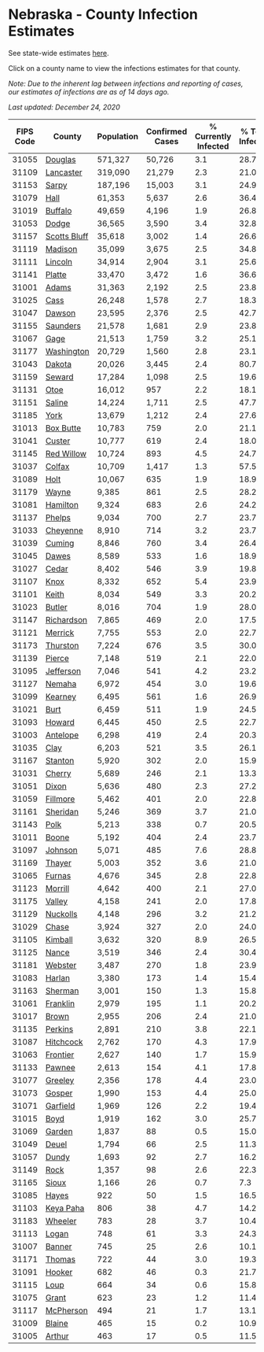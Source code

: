 # Nebraska - County Infection Estimates

See state-wide estimates [here](/infections/us-ne).

Click on a county name to view the infections estimates for that county.

*Note: Due to the inherent lag between infections and reporting of cases, our estimates of infections are as of 14 days ago.*

*Last updated: December 24, 2020*

|   FIPS Code |                       County |   Population |   Confirmed Cases |   % Currently Infected |   % Total Infected |
|-------------|------------------------------|--------------|-------------------|------------------------|--------------------|
|       31055 |           [Douglas](douglas) |      571,327 |            50,726 |                    3.1 |               28.7 |
|       31109 |       [Lancaster](lancaster) |      319,090 |            21,279 |                    2.3 |               21.0 |
|       31153 |               [Sarpy](sarpy) |      187,196 |            15,003 |                    3.1 |               24.9 |
|       31079 |                 [Hall](hall) |       61,353 |             5,637 |                    2.6 |               36.4 |
|       31019 |           [Buffalo](buffalo) |       49,659 |             4,196 |                    1.9 |               26.8 |
|       31053 |               [Dodge](dodge) |       36,565 |             3,590 |                    3.4 |               32.8 |
|       31157 | [Scotts Bluff](scotts-bluff) |       35,618 |             3,002 |                    1.4 |               26.6 |
|       31119 |           [Madison](madison) |       35,099 |             3,675 |                    2.5 |               34.8 |
|       31111 |           [Lincoln](lincoln) |       34,914 |             2,904 |                    3.1 |               25.6 |
|       31141 |             [Platte](platte) |       33,470 |             3,472 |                    1.6 |               36.6 |
|       31001 |               [Adams](adams) |       31,363 |             2,192 |                    2.5 |               23.8 |
|       31025 |                 [Cass](cass) |       26,248 |             1,578 |                    2.7 |               18.3 |
|       31047 |             [Dawson](dawson) |       23,595 |             2,376 |                    2.5 |               42.7 |
|       31155 |         [Saunders](saunders) |       21,578 |             1,681 |                    2.9 |               23.8 |
|       31067 |                 [Gage](gage) |       21,513 |             1,759 |                    3.2 |               25.1 |
|       31177 |     [Washington](washington) |       20,729 |             1,560 |                    2.8 |               23.1 |
|       31043 |             [Dakota](dakota) |       20,026 |             3,445 |                    2.4 |               80.7 |
|       31159 |             [Seward](seward) |       17,284 |             1,098 |                    2.5 |               19.6 |
|       31131 |                 [Otoe](otoe) |       16,012 |               957 |                    2.2 |               18.1 |
|       31151 |             [Saline](saline) |       14,224 |             1,711 |                    2.5 |               47.7 |
|       31185 |                 [York](york) |       13,679 |             1,212 |                    2.4 |               27.6 |
|       31013 |       [Box Butte](box-butte) |       10,783 |               759 |                    2.0 |               21.1 |
|       31041 |             [Custer](custer) |       10,777 |               619 |                    2.4 |               18.0 |
|       31145 |     [Red Willow](red-willow) |       10,724 |               893 |                    4.5 |               24.7 |
|       31037 |             [Colfax](colfax) |       10,709 |             1,417 |                    1.3 |               57.5 |
|       31089 |                 [Holt](holt) |       10,067 |               635 |                    1.9 |               18.9 |
|       31179 |               [Wayne](wayne) |        9,385 |               861 |                    2.5 |               28.2 |
|       31081 |         [Hamilton](hamilton) |        9,324 |               683 |                    2.6 |               24.2 |
|       31137 |             [Phelps](phelps) |        9,034 |               700 |                    2.7 |               23.7 |
|       31033 |         [Cheyenne](cheyenne) |        8,910 |               714 |                    3.2 |               23.7 |
|       31039 |             [Cuming](cuming) |        8,846 |               760 |                    3.4 |               26.4 |
|       31045 |               [Dawes](dawes) |        8,589 |               533 |                    1.6 |               18.9 |
|       31027 |               [Cedar](cedar) |        8,402 |               546 |                    3.9 |               19.8 |
|       31107 |                 [Knox](knox) |        8,332 |               652 |                    5.4 |               23.9 |
|       31101 |               [Keith](keith) |        8,034 |               549 |                    3.3 |               20.2 |
|       31023 |             [Butler](butler) |        8,016 |               704 |                    1.9 |               28.0 |
|       31147 |     [Richardson](richardson) |        7,865 |               469 |                    2.0 |               17.5 |
|       31121 |           [Merrick](merrick) |        7,755 |               553 |                    2.0 |               22.7 |
|       31173 |         [Thurston](thurston) |        7,224 |               676 |                    3.5 |               30.0 |
|       31139 |             [Pierce](pierce) |        7,148 |               519 |                    2.1 |               22.0 |
|       31095 |       [Jefferson](jefferson) |        7,046 |               541 |                    4.2 |               23.2 |
|       31127 |             [Nemaha](nemaha) |        6,972 |               454 |                    3.0 |               19.6 |
|       31099 |           [Kearney](kearney) |        6,495 |               561 |                    1.6 |               26.9 |
|       31021 |                 [Burt](burt) |        6,459 |               511 |                    1.9 |               24.5 |
|       31093 |             [Howard](howard) |        6,445 |               450 |                    2.5 |               22.7 |
|       31003 |         [Antelope](antelope) |        6,298 |               419 |                    2.4 |               20.3 |
|       31035 |                 [Clay](clay) |        6,203 |               521 |                    3.5 |               26.1 |
|       31167 |           [Stanton](stanton) |        5,920 |               302 |                    2.0 |               15.9 |
|       31031 |             [Cherry](cherry) |        5,689 |               246 |                    2.1 |               13.3 |
|       31051 |               [Dixon](dixon) |        5,636 |               480 |                    2.3 |               27.2 |
|       31059 |         [Fillmore](fillmore) |        5,462 |               401 |                    2.0 |               22.8 |
|       31161 |         [Sheridan](sheridan) |        5,246 |               369 |                    3.7 |               21.0 |
|       31143 |                 [Polk](polk) |        5,213 |               338 |                    0.7 |               20.5 |
|       31011 |               [Boone](boone) |        5,192 |               404 |                    2.4 |               23.7 |
|       31097 |           [Johnson](johnson) |        5,071 |               485 |                    7.6 |               28.8 |
|       31169 |             [Thayer](thayer) |        5,003 |               352 |                    3.6 |               21.0 |
|       31065 |             [Furnas](furnas) |        4,676 |               345 |                    2.8 |               22.8 |
|       31123 |           [Morrill](morrill) |        4,642 |               400 |                    2.1 |               27.0 |
|       31175 |             [Valley](valley) |        4,158 |               241 |                    2.0 |               17.8 |
|       31129 |         [Nuckolls](nuckolls) |        4,148 |               296 |                    3.2 |               21.2 |
|       31029 |               [Chase](chase) |        3,924 |               327 |                    2.0 |               24.0 |
|       31105 |           [Kimball](kimball) |        3,632 |               320 |                    8.9 |               26.5 |
|       31125 |               [Nance](nance) |        3,519 |               346 |                    2.4 |               30.4 |
|       31181 |           [Webster](webster) |        3,487 |               270 |                    1.8 |               23.9 |
|       31083 |             [Harlan](harlan) |        3,380 |               173 |                    1.4 |               15.4 |
|       31163 |           [Sherman](sherman) |        3,001 |               150 |                    1.3 |               15.8 |
|       31061 |         [Franklin](franklin) |        2,979 |               195 |                    1.1 |               20.2 |
|       31017 |               [Brown](brown) |        2,955 |               206 |                    2.4 |               21.0 |
|       31135 |           [Perkins](perkins) |        2,891 |               210 |                    3.8 |               22.1 |
|       31087 |       [Hitchcock](hitchcock) |        2,762 |               170 |                    4.3 |               17.9 |
|       31063 |         [Frontier](frontier) |        2,627 |               140 |                    1.7 |               15.9 |
|       31133 |             [Pawnee](pawnee) |        2,613 |               154 |                    4.1 |               17.8 |
|       31077 |           [Greeley](greeley) |        2,356 |               178 |                    4.4 |               23.0 |
|       31073 |             [Gosper](gosper) |        1,990 |               153 |                    4.4 |               25.0 |
|       31071 |         [Garfield](garfield) |        1,969 |               126 |                    2.2 |               19.4 |
|       31015 |                 [Boyd](boyd) |        1,919 |               162 |                    3.0 |               25.7 |
|       31069 |             [Garden](garden) |        1,837 |                88 |                    0.5 |               15.0 |
|       31049 |               [Deuel](deuel) |        1,794 |                66 |                    2.5 |               11.3 |
|       31057 |               [Dundy](dundy) |        1,693 |                92 |                    2.7 |               16.2 |
|       31149 |                 [Rock](rock) |        1,357 |                98 |                    2.6 |               22.3 |
|       31165 |               [Sioux](sioux) |        1,166 |                26 |                    0.7 |                7.3 |
|       31085 |               [Hayes](hayes) |          922 |                50 |                    1.5 |               16.5 |
|       31103 |       [Keya Paha](keya-paha) |          806 |                38 |                    4.7 |               14.2 |
|       31183 |           [Wheeler](wheeler) |          783 |                28 |                    3.7 |               10.4 |
|       31113 |               [Logan](logan) |          748 |                61 |                    3.3 |               24.3 |
|       31007 |             [Banner](banner) |          745 |                25 |                    2.6 |               10.1 |
|       31171 |             [Thomas](thomas) |          722 |                44 |                    3.0 |               19.3 |
|       31091 |             [Hooker](hooker) |          682 |                46 |                    0.3 |               21.7 |
|       31115 |                 [Loup](loup) |          664 |                34 |                    0.6 |               15.8 |
|       31075 |               [Grant](grant) |          623 |                23 |                    1.2 |               11.4 |
|       31117 |       [McPherson](mcpherson) |          494 |                21 |                    1.7 |               13.1 |
|       31009 |             [Blaine](blaine) |          465 |                15 |                    0.2 |               10.9 |
|       31005 |             [Arthur](arthur) |          463 |                17 |                    0.5 |               11.5 |